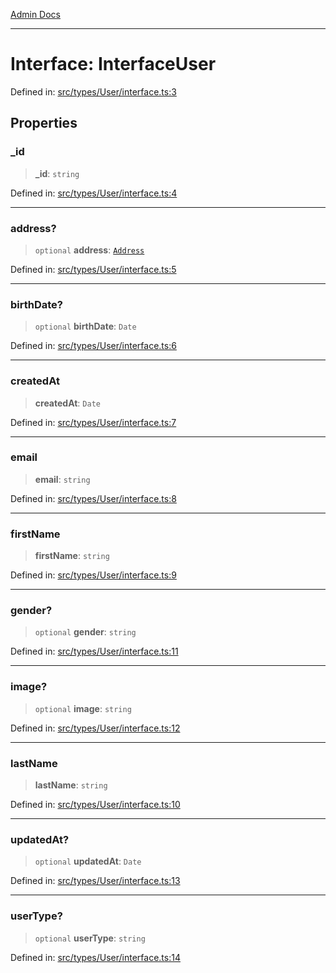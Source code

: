 [Admin Docs](/)

***

# Interface: InterfaceUser

Defined in: [src/types/User/interface.ts:3](https://github.com/PalisadoesFoundation/talawa-admin/blob/main/src/types/User/interface.ts#L3)

## Properties

### \_id

> **\_id**: `string`

Defined in: [src/types/User/interface.ts:4](https://github.com/PalisadoesFoundation/talawa-admin/blob/main/src/types/User/interface.ts#L4)

***

### address?

> `optional` **address**: [`Address`](../../type/type-aliases/Address.md)

Defined in: [src/types/User/interface.ts:5](https://github.com/PalisadoesFoundation/talawa-admin/blob/main/src/types/User/interface.ts#L5)

***

### birthDate?

> `optional` **birthDate**: `Date`

Defined in: [src/types/User/interface.ts:6](https://github.com/PalisadoesFoundation/talawa-admin/blob/main/src/types/User/interface.ts#L6)

***

### createdAt

> **createdAt**: `Date`

Defined in: [src/types/User/interface.ts:7](https://github.com/PalisadoesFoundation/talawa-admin/blob/main/src/types/User/interface.ts#L7)

***

### email

> **email**: `string`

Defined in: [src/types/User/interface.ts:8](https://github.com/PalisadoesFoundation/talawa-admin/blob/main/src/types/User/interface.ts#L8)

***

### firstName

> **firstName**: `string`

Defined in: [src/types/User/interface.ts:9](https://github.com/PalisadoesFoundation/talawa-admin/blob/main/src/types/User/interface.ts#L9)

***

### gender?

> `optional` **gender**: `string`

Defined in: [src/types/User/interface.ts:11](https://github.com/PalisadoesFoundation/talawa-admin/blob/main/src/types/User/interface.ts#L11)

***

### image?

> `optional` **image**: `string`

Defined in: [src/types/User/interface.ts:12](https://github.com/PalisadoesFoundation/talawa-admin/blob/main/src/types/User/interface.ts#L12)

***

### lastName

> **lastName**: `string`

Defined in: [src/types/User/interface.ts:10](https://github.com/PalisadoesFoundation/talawa-admin/blob/main/src/types/User/interface.ts#L10)

***

### updatedAt?

> `optional` **updatedAt**: `Date`

Defined in: [src/types/User/interface.ts:13](https://github.com/PalisadoesFoundation/talawa-admin/blob/main/src/types/User/interface.ts#L13)

***

### userType?

> `optional` **userType**: `string`

Defined in: [src/types/User/interface.ts:14](https://github.com/PalisadoesFoundation/talawa-admin/blob/main/src/types/User/interface.ts#L14)
